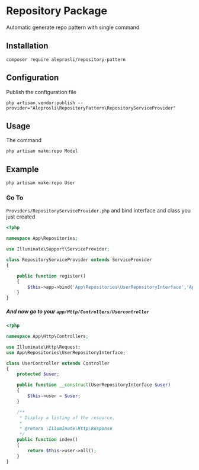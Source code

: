 # Repository Package

Automatic generate repo pattern with single command

## Installation
```
composer require aleprosli/repository-pattern
```

## Configuration
Publish the configuration file

```
php artisan vendor:publish --provider="Aleprosli\RepositoryPattern\RepositoryServiceProvider"
```

## Usage

The command

```
php artisan make:repo Model
```
## Example

```
php artisan make:repo User
```

### Go To 
```Providers/RepositoryServiceProvider.php```
 and bind interface and class you just created

```php
<?php

namespace App\Repositories;

use Illuminate\Support\ServiceProvider;

class RepositoryServiceProvider extends ServiceProvider
{

    public function register()
    {
        $this->app->bind('App\Repositories\UserRepositoryInterface','App\Repositories\UserRepository');
    }
}

```
##### And now go to your ```app/Http/Controllers/Usercontroller```

```php
<?php

namespace App\Http\Controllers;

use Illuminate\Http\Request;
use App\Repositories\UserRepositoryInterface;

class UserController extends Controller
{
    protected $user;

    public function __construct(UserRepositoryInterface $user)
    {
        $this->user = $user;
    }

    /**
     * Display a listing of the resource.
     *
     * @return \Illuminate\Http\Response
     */
    public function index()
    {
        return $this->user->all();
    }
}
```

